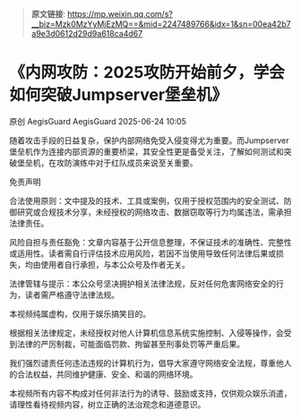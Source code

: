 > **原文链接**: https://mp.weixin.qq.com/s?__biz=Mzk0MzYyMjEzMQ==&mid=2247489766&idx=1&sn=00ea42b7a9e3d0612d29d9a618ca4d67

#  《内网攻防：2025攻防开始前夕，学会如何突破Jumpserver堡垒机》  
原创 AegisGuard  AegisGuard   2025-06-24 10:05  
  
随着攻击手段的日益复杂，保护内部网络免受入侵变得尤为重要。而Jumpserver堡垒机作为连接内部资源的重要桥梁，其安全性更是备受关注，了解如何测试和突破堡垒机，在攻防演练中对于红队成员来说至关重要。  
  
免责声明  
  
合法使用原则：文中提及的技术、工具或案例，仅用于授权范围内的安全测试、防御研究或合规技术分享，未经授权的网络攻击、数据窃取等行为均属违法，需承担法律责任。  
  
风险自担与责任豁免：文章内容基于公开信息整理，不保证技术的准确性、完整性或适用性。读者需自行评估技术应用风险，若因不当使用导致任何法律后果或损失，均由使用者自行承担，与本公众号及作者无关。  
  
法律管辖与提示：本公众号坚决拥护相关法律法规，反对任何危害网络安全的行为，读者需严格遵守法律法规。  
  
  
本视频纯属虚构，仅用于娱乐搞笑目的。  
  
根据相关法律规定，未经授权对他人计算机信息系统实施控制、入侵等操作，会受到法律的严厉制裁，可能面临罚款、拘留甚至刑事处罚等严重后果。  
  
我们强烈谴责任何违法违规的计算机行为，倡导大家遵守网络安全法规，尊重他人的合法权益，共同维护健康、安全、和谐的网络环境。  
  
本视频所有内容不构成对任何非法行为的诱导、鼓励或支持，仅供观众娱乐消遣，请理性看待视频内容，树立正确的法治观念和道德意识。  
  
  
  
